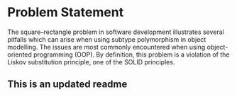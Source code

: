 # Problem Statement
The square–rectangle problem in software development illustrates several pitfalls which can arise
when using subtype polymorphism in object modelling. The issues are most commonly encountered
when using object-oriented programming (OOP). By definition, this problem is a violation of the
Liskov substitution principle, one of the SOLID principles.

## This is an updated readme
